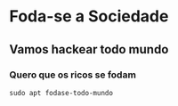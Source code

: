 # Foda-se a Sociedade 
## Vamos hackear todo mundo 
### Quero que os ricos se fodam

```
sudo apt fodase-todo-mundo
```
